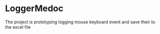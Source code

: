 # LoggerMedoc
The project is prototyping logging mouse keyboard event and save their to the excel file

